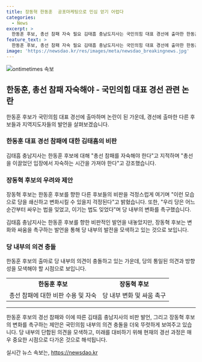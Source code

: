 ```yaml
---
title: 장동혁 한동훈  공포마케팅으로 민심 얻기 어렵다
categories:
  - News
excerpt: >
  한동훈 후보, 총선 참패 자숙 필요 김태흠 충남도지사는 국민의힘 대표 경선에 출마한 한동훈 전 비상대책위원장을 비판하며 지난 총선을 총괄 지휘한 사람이 출마하는 것은 도의적으로 적절하지 않다고 주장했다. 한편, 국민의힘 대표 경선에 출마한 장동혁 후보는 한동훈 후보를 향한 비판을 통해 당의 미래를 걱정하는 발언을 했다. 장 후보는 또한 우리 당은 어느 순간부터 싸우는 법을 잊었고, 이기는 법도 잊었다고 지적하며 변화를 강조했다.
feature_text: >
  한동훈 후보, 총선 참패 자숙 필요 김태흠 충남도지사는 국민의힘 대표 경선에 출마한 한동훈 전 비상대책위원장을 비판하며 지난 총선을 총괄 지휘한 사람이 출마하는 것은 도의적으로 적절하지 않다고 주장했다. 한편, 국민의힘 대표 경선에 출마한 장동혁 후보는 한동훈 후보를 향한 비판을 통해 당의 미래를 걱정하는 발언을 했다. 장 후보는 또한 우리 당은 어느 순간부터 싸우는 법을 잊었고, 이기는 법도 잊었다고 지적하며 변화를 강조했다.
image: 'https://newsdao.kr/res/images/meta/newsdao_breakingnews.jpg'
---
```


<p><img src="https://newsdao.kr/res/images/meta/newsdao_breakingnews.jpg" alt="ontimetimes 속보" /></p>

<h2 data-ke-size="size26">한동훈, 총선 참패 자숙해야 - 국민의힘 대표 경선 관련 논란</h2>

<p data-ke-size="size16">한동훈 후보가 국민의힘 대표 경선에 출마하며 논란이 된 가운데, 경선에 출마한 다른 후보들과 지역지도자들의 발언을 살펴보겠습니다.</p>

<h3>한동훈 대표 경선 참패에 대한 김태흠의 비판</h3>

<p>김태흠 충남지사는 한동훈 후보에 대해 "총선 참패를 자숙해야 한다"고 지적하며 "총선을 이끌었던 입장에서 자숙하는 시간을 가져야 한다"고 강조했습니다.</p>

<h3>장동혁 후보의 우려와 제안</h3>

<p>장동혁 후보는 한동훈 후보를 향한 다른 후보들의 비판을 걱정스럽게 여기며 "이런 모습으로 당을 쇄신하고 변화시킬 수 있을지 걱정된다"고 밝혔습니다. 또한, "우리 당은 어느 순간부터 싸우는 법을 잊었고, 이기는 법도 잊었다"며 당 내부의 변화를 촉구했습니다.</p>

<p>김태흠 충남지사는 한동훈 후보를 향한 비판적인 발언을 내놓았지만, 장동혁 후보는 변화와 싸움을 촉구하는 발언을 통해 당 내부의 발전을 모색하고 있는 것으로 보입니다.</p>

<h3>당 내부의 의견 충돌</h3>

<p>한동훈 후보의 출마로 당 내부의 의견이 충돌하고 있는 가운데, 당의 통일된 의견과 방향성을 모색해야 할 시점으로 보입니다. </p>

<table>
    <tr>
        <td style="text-align: center; height: 17px;"><b>한동훈 후보</b></td>
        <td style="text-align: center; height: 17px;"><b>장동혁 후보</b></td>
    </tr>
    <tr>
        <td>총선 참패에 대한 비판 수용 및 자숙</td>
        <td>당 내부 변화 및 싸움 촉구</td>
    </tr>
</table>

<hr>

<p data-ke-size="size16">한동훈 후보의 경선 참패와 이에 따른 김태흠 충남지사의 비판 발언, 그리고 장동혁 후보의 변화를 촉구하는 제안은 국민의힘 내부의 의견 충돌을 더욱 뚜렷하게 보여주고 있습니다. 당 내부의 단합된 의견을 모색하고, 미래를 대비하기 위해 현재의 경선 과정은 매우 중요한 시점으로 다가온 것으로 해석됩니다.</p>
실시간 뉴스 속보는, <a href="https://newsdao.kr" rel="dofollow">https://newsdao.kr</a>


